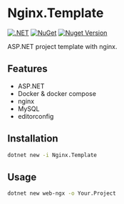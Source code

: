 # Nginx.Template

[![.NET](https://github.com/afgalvan/Nginx.Template/actions/workflows/dotnet.yml/badge.svg)](https://github.com/afgalvan/Nginx.Template/actions/workflows/dotnet.yml)
[![NuGet](https://github.com/afgalvan/Nginx.Template/actions/workflows/publish.yml/badge.svg)](https://github.com/afgalvan/Nginx.Template/actions/workflows/publish.yml)
[![Nuget Version](https://img.shields.io/nuget/v/Nginx.Template.Template.svg)](https://www.nuget.org/packages/Nginx.Template.Template/)

ASP.NET project template with nginx.

## Features

- ASP.NET
- Docker & docker compose
- nginx
- MySQL
- editorconfig

## Installation

```bash
dotnet new -i Nginx.Template
```

## Usage

```bash
dotnet new web-ngx -o Your.Project
```
